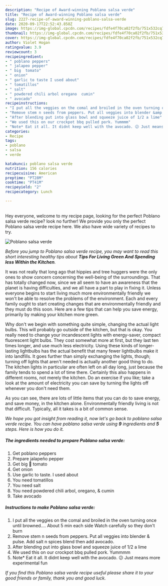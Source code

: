 ```yaml
---
description: "Recipe of Award-winning Poblano salsa verde"
title: "Recipe of Award-winning Poblano salsa verde"
slug: 2227-recipe-of-award-winning-poblano-salsa-verde
date: 2020-09-17T22:52:43.858Z
image: https://img-global.cpcdn.com/recipes/fdfe4f70ca02f2fb/751x532cq70/poblano-salsa-verde-recipe-main-photo.jpg
thumbnail: https://img-global.cpcdn.com/recipes/fdfe4f70ca02f2fb/751x532cq70/poblano-salsa-verde-recipe-main-photo.jpg
cover: https://img-global.cpcdn.com/recipes/fdfe4f70ca02f2fb/751x532cq70/poblano-salsa-verde-recipe-main-photo.jpg
author: Violet Hogan
ratingvalue: 3.9
reviewcount: 3
recipeingredient:
- " poblano peppers"
- " jalapeo pepper"
- " big  tomato"
- " onion"
- " garlic to taste I used about"
- " tomatillos"
- " salt"
- " powdered chili arbol oregano  cumin"
- " avocado"
recipeinstructions:
- "I put all the veggies on the comal and broiled in the oven turning once until browned.... About 5 min each side Watch carefully so they don&#39;t burn"
- "Remove stem n seeds from peppers. Put all veggies into blender &amp; pulse. Add salt n spices blend then add avocado."
- "After blending put into glass bowl and squeeze juice of 1/2 a lime"
- "We used this on our crockpot bbq pulled pork. Yummmm"
- "Note* Eat it all. It didnt keep well with the avocado. 😕 Just means more experimental fun"
categories:
- Recipe
tags:
- poblano
- salsa
- verde

katakunci: poblano salsa verde 
nutrition: 156 calories
recipecuisine: American
preptime: "PT28M"
cooktime: "PT41M"
recipeyield: "2"
recipecategory: Lunch

---
```

<br>
Hey everyone, welcome to my recipe page, looking for the perfect Poblano salsa verde recipe? look no further! We provide you only the perfect Poblano salsa verde recipe here. We also have wide variety of recipes to try.
<br>


![Poblano salsa verde](https://img-global.cpcdn.com/recipes/fdfe4f70ca02f2fb/751x532cq70/poblano-salsa-verde-recipe-main-photo.jpg)

<i>Before you jump to Poblano salsa verde recipe, you may want to read this short interesting healthy tips about 
<strong>Tips For Living Green And Spending less Within the Kitchen</strong>.</i>
</br>

It was not really that long ago that hippies and tree huggers were the only ones to show concern concerning the well-being of the surroundings. That has totally changed now, since we all seem to have an awareness that the planet is having difficulties, and we all have a part to play in fixing it. Unless everyone begins to start living much more environmentally friendly we won't be able to resolve the problems of the environment. Each and every family ought to start creating changes that are environmentally friendly and they must do this soon. Here are a few tips that can help you save energy, primarily by making your kitchen more green.

Why don't we begin with something quite simple, changing the actual light bulbs. This will probably go outside of the kitchen, but that is okay. You really need to change your incandescent lights with energy-saver, compact fluorescent light bulbs. They cost somewhat more at first, but they last ten times longer, and use much less electricity. Using these kinds of longer-lasting lightbulbs has the actual benefit that many fewer lightbulbs make it into landfills. It goes further than simply exchanging the lights, though; turning off lights that aren't needed is actually another good thing to do. The kitchen lights in particular are often left on all day long, just because the family tends to spend a lot of time there. Certainly this also happens in different rooms, not merely the kitchen. Do an exercise if you like; take a look at the amount of electricity you can save by turning the lights off whenever you don't need them.

As you can see, there are lots of little items that you can do to save energy, and save money, in the kitchen alone. Environmentally friendly living is not that difficult. Typically, all it takes is a bit of common sense.


<i>We hope you got insight from reading it, now let's go back to poblano salsa verde recipe. You can have poblano salsa verde using <strong>9</strong> ingredients and <strong>5</strong> steps. Here is how you do it.
</i>

##### The ingredients needed to prepare Poblano salsa verde:

1. Get  poblano peppers
1. Prepare  jalapeño pepper
1. Get  big 🍅 tomato
1. Get  onion
1. Use  garlic to taste. I used about
1. You need  tomatillos
1. You need  salt
1. You need  powdered chili arbol, oregano, &amp; cumin
1. Take  avocado


##### Instructions to make Poblano salsa verde:

1. I put all the veggies on the comal and broiled in the oven turning once until browned.... About 5 min each side Watch carefully so they don&#39;t burn
1. Remove stem n seeds from peppers. Put all veggies into blender &amp; pulse. Add salt n spices blend then add avocado.
1. After blending put into glass bowl and squeeze juice of 1/2 a lime
1. We used this on our crockpot bbq pulled pork. Yummmm
1. Note* Eat it all. It didnt keep well with the avocado. 😕 Just means more experimental fun


<i>If you find this Poblano salsa verde recipe useful please share it to your good friends or family, thank you and good luck.</i>
